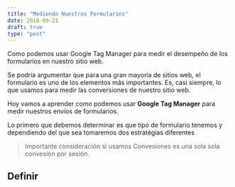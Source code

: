 ```yaml
---
title: "Mediendo Nuestros Formularios"
date: 2018-09-21
draft: true
type: "post"
---
```

Como podemos usar Google Tag Manager para medir el desempeño de los formularios en nuestro sitio web.

Se podría argumentar que para una gran mayoría de sitios web, el formulario es uno de los elementos más importantes. Es, casi siempre, lo que usamos para medir las conversiones de nuestro sitio web.

Hoy vamos a aprender como podemos usar **Google Tag Manager** para medir nuestros envíos de formularios.

Lo primero que debemos determinar es que tipo de formulario tenemos y dependiendo del que sea tomaremos dos estratégias diferentes


> Importante consideración si usamos Convesiones es una sola sola convesión por sesión.

## Definir